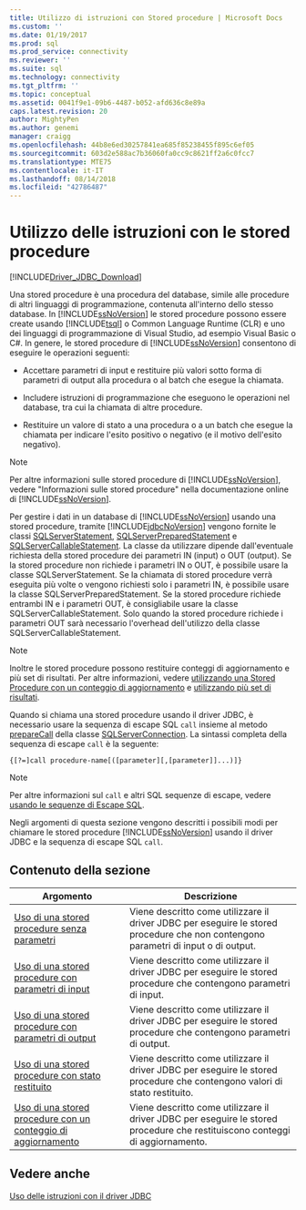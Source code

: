 ```yaml
---
title: Utilizzo di istruzioni con Stored procedure | Microsoft Docs
ms.custom: ''
ms.date: 01/19/2017
ms.prod: sql
ms.prod_service: connectivity
ms.reviewer: ''
ms.suite: sql
ms.technology: connectivity
ms.tgt_pltfrm: ''
ms.topic: conceptual
ms.assetid: 0041f9e1-09b6-4487-b052-afd636c8e89a
caps.latest.revision: 20
author: MightyPen
ms.author: genemi
manager: craigg
ms.openlocfilehash: 44b8e6ed30257841ea685f85238455f895c6ef05
ms.sourcegitcommit: 603d2e588ac7b36060fa0cc9c8621ff2a6c0fcc7
ms.translationtype: MTE75
ms.contentlocale: it-IT
ms.lasthandoff: 08/14/2018
ms.locfileid: "42786487"
---
```

# <a name="using-statements-with-stored-procedures"></a>Utilizzo delle istruzioni con le stored procedure

[!INCLUDE[Driver_JDBC_Download](../../includes/driver_jdbc_download.md)]

Una stored procedure è una procedura del database, simile alle procedure di altri linguaggi di programmazione, contenuta all'interno dello stesso database. In [!INCLUDE[ssNoVersion](../../includes/ssnoversion-md.md)] le stored procedure possono essere create usando [!INCLUDE[tsql](../../includes/tsql-md.md)] o Common Language Runtime (CLR) e uno dei linguaggi di programmazione di Visual Studio, ad esempio Visual Basic o C#. In genere, le stored procedure di [!INCLUDE[ssNoVersion](../../includes/ssnoversion-md.md)] consentono di eseguire le operazioni seguenti:  
  
- Accettare parametri di input e restituire più valori sotto forma di parametri di output alla procedura o al batch che esegue la chiamata.  
  
- Includere istruzioni di programmazione che eseguono le operazioni nel database, tra cui la chiamata di altre procedure.  
  
- Restituire un valore di stato a una procedura o a un batch che esegue la chiamata per indicare l'esito positivo o negativo (e il motivo dell'esito negativo).  
  
> [!NOTE]  
> Per altre informazioni sulle stored procedure di [!INCLUDE[ssNoVersion](../../includes/ssnoversion-md.md)], vedere "Informazioni sulle stored procedure" nella documentazione online di [!INCLUDE[ssNoVersion](../../includes/ssnoversion-md.md)].  
  
Per gestire i dati in un database di [!INCLUDE[ssNoVersion](../../includes/ssnoversion-md.md)] usando una stored procedure, tramite [!INCLUDE[jdbcNoVersion](../../includes/jdbcnoversion_md.md)] vengono fornite le classi [SQLServerStatement](../../connect/jdbc/reference/sqlserverstatement-class.md), [SQLServerPreparedStatement](../../connect/jdbc/reference/sqlserverpreparedstatement-class.md) e [SQLServerCallableStatement](../../connect/jdbc/reference/sqlservercallablestatement-class.md). La classe da utilizzare dipende dall'eventuale richiesta della stored procedure dei parametri IN (input) o OUT (output). Se la stored procedure non richiede i parametri IN o OUT, è possibile usare la classe SQLServerStatement. Se la chiamata di stored procedure verrà eseguita più volte o vengono richiesti solo i parametri IN, è possibile usare la classe SQLServerPreparedStatement. Se la stored procedure richiede entrambi IN e i parametri OUT, è consigliabile usare la classe SQLServerCallableStatement. Solo quando la stored procedure richiede i parametri OUT sarà necessario l'overhead dell'utilizzo della classe SQLServerCallableStatement.  
  
> [!NOTE]  
> Inoltre le stored procedure possono restituire conteggi di aggiornamento e più set di risultati. Per altre informazioni, vedere [utilizzando una Stored Procedure con un conteggio di aggiornamento](../../connect/jdbc/using-a-stored-procedure-with-an-update-count.md) e [utilizzando più set di risultati](../../connect/jdbc/using-multiple-result-sets.md).  
  
Quando si chiama una stored procedure usando il driver JDBC, è necessario usare la sequenza di escape SQL `call` insieme al metodo [prepareCall](../../connect/jdbc/reference/preparecall-method-sqlserverconnection.md) della classe [SQLServerConnection](../../connect/jdbc/reference/sqlserverconnection-class.md). La sintassi completa della sequenza di escape `call` è la seguente:  
  
 `{[?=]call procedure-name[([parameter][,[parameter]]...)]}`  
  
> [!NOTE]  
> Per altre informazioni sul `call` e altri SQL sequenze di escape, vedere [usando le sequenze di Escape SQL](../../connect/jdbc/using-sql-escape-sequences.md).  
  
Negli argomenti di questa sezione vengono descritti i possibili modi per chiamare le stored procedure [!INCLUDE[ssNoVersion](../../includes/ssnoversion-md.md)] usando il driver JDBC e la sequenza di escape SQL `call`.  
  
## <a name="in-this-section"></a>Contenuto della sezione  
  
|Argomento|Descrizione|  
|-----------|-----------------|  
|[Uso di una stored procedure senza parametri](../../connect/jdbc/using-a-stored-procedure-with-no-parameters.md)|Viene descritto come utilizzare il driver JDBC per eseguire le stored procedure che non contengono parametri di input o di output.|  
|[Uso di una stored procedure con parametri di input](../../connect/jdbc/using-a-stored-procedure-with-input-parameters.md)|Viene descritto come utilizzare il driver JDBC per eseguire le stored procedure che contengono parametri di input.|  
|[Uso di una stored procedure con parametri di output](../../connect/jdbc/using-a-stored-procedure-with-output-parameters.md)|Viene descritto come utilizzare il driver JDBC per eseguire le stored procedure che contengono parametri di output.|  
|[Uso di una stored procedure con stato restituito](../../connect/jdbc/using-a-stored-procedure-with-a-return-status.md)|Viene descritto come utilizzare il driver JDBC per eseguire le stored procedure che contengono valori di stato restituito.|  
|[Uso di una stored procedure con un conteggio di aggiornamento](../../connect/jdbc/using-a-stored-procedure-with-an-update-count.md)|Viene descritto come utilizzare il driver JDBC per eseguire le stored procedure che restituiscono conteggi di aggiornamento.|  
  
## <a name="see-also"></a>Vedere anche

[Uso delle istruzioni con il driver JDBC](../../connect/jdbc/using-statements-with-the-jdbc-driver.md)  
